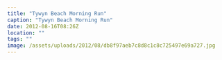 ```yaml
---
title: "Tywyn Beach Morning Run"
caption: "Tywyn Beach Morning Run"
date: 2012-08-16T08:26Z
location: ""
tags: ""
image: /assets/uploads/2012/08/db8f97aeb7c8d8c1c8c725497e69a727.jpg
---
```

